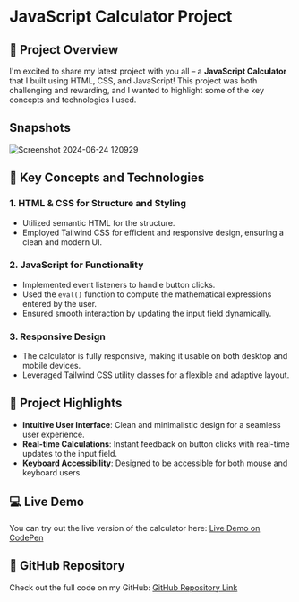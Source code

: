 # JavaScript Calculator Project

## 🚀 Project Overview
I'm excited to share my latest project with you all – a **JavaScript Calculator** that I built using HTML, CSS, and JavaScript! This project was both challenging and rewarding, and I wanted to highlight some of the key concepts and technologies I used.

## Snapshots
![Screenshot 2024-06-24 120929](https://github.com/anshupriya380/calculator/assets/145607444/ab9f77bc-2956-459c-a160-a8c99de1fa78)


## 🔑 Key Concepts and Technologies
### 1. HTML & CSS for Structure and Styling
- Utilized semantic HTML for the structure.
- Employed Tailwind CSS for efficient and responsive design, ensuring a clean and modern UI.

### 2. JavaScript for Functionality
- Implemented event listeners to handle button clicks.
- Used the `eval()` function to compute the mathematical expressions entered by the user.
- Ensured smooth interaction by updating the input field dynamically.

### 3. Responsive Design
- The calculator is fully responsive, making it usable on both desktop and mobile devices.
- Leveraged Tailwind CSS utility classes for a flexible and adaptive layout.

## 🎨 Project Highlights
- **Intuitive User Interface**: Clean and minimalistic design for a seamless user experience.
- **Real-time Calculations**: Instant feedback on button clicks with real-time updates to the input field.
- **Keyboard Accessibility**: Designed to be accessible for both mouse and keyboard users.

## 💻 Live Demo
You can try out the live version of the calculator here: [Live Demo on CodePen](calculator-rho-neon-83.vercel.app)

## 📂 GitHub Repository
Check out the full code on my GitHub: [GitHub Repository Link](https://github.com/anshupriya380/calculator)


